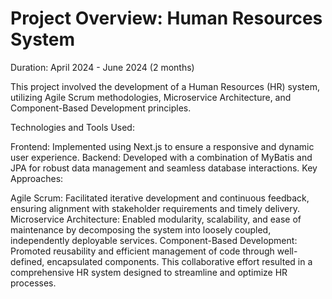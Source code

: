 # Project Overview: Human Resources System
Duration: April 2024 - June 2024 (2 months)

This project involved the development of a Human Resources (HR) system, utilizing Agile Scrum methodologies, Microservice Architecture, and Component-Based Development principles.

Technologies and Tools Used:

Frontend: Implemented using Next.js to ensure a responsive and dynamic user experience.
Backend: Developed with a combination of MyBatis and JPA for robust data management and seamless database interactions.
Key Approaches:

Agile Scrum: Facilitated iterative development and continuous feedback, ensuring alignment with stakeholder requirements and timely delivery.
Microservice Architecture: Enabled modularity, scalability, and ease of maintenance by decomposing the system into loosely coupled, independently deployable services.
Component-Based Development: Promoted reusability and efficient management of code through well-defined, encapsulated components.
This collaborative effort resulted in a comprehensive HR system designed to streamline and optimize HR processes.
